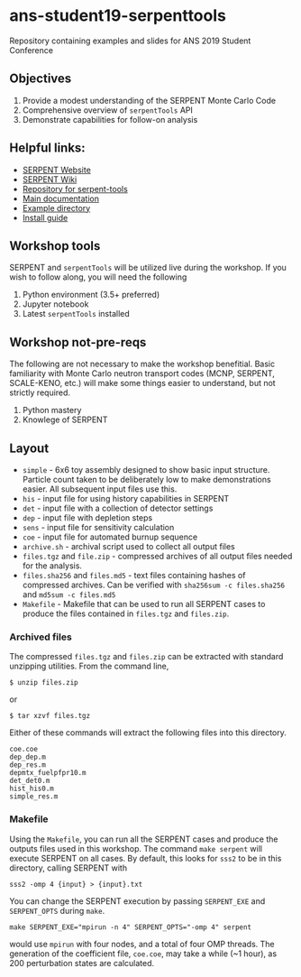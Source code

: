 # ans-student19-serpenttools
Repository containing examples and slides for ANS 2019 Student Conference

## Objectives

1. Provide a modest understanding of the SERPENT Monte Carlo Code
2. Comprehensive overview of `serpentTools` API
3. Demonstrate capabilities for follow-on analysis

## Helpful links:

- [SERPENT Website](http://montecarlo.vtt.fi)
- [SERPENT Wiki](http://serpent.vtt.fi/mediawiki/index.php/Main_Page)
- [Repository for serpent-tools](https://github.com/CORE-GATECH-GROUP/serpent-tools)
- [Main documentation](https://serpent-tools.readthedocs.io/en/latest/)
- [Example directory](https://serpent-tools.readthedocs.io/en/latest/examples/index.html)
- [Install guide](https://serpent-tools.readthedocs.io/en/latest/install.html)

## Workshop tools

SERPENT and `serpentTools` will be utilized live during the workshop. 
If you wish to follow along, you will need the following

1. Python environment (3.5+ preferred)
1. Jupyter notebook
1. Latest `serpentTools` installed

## Workshop not-pre-reqs

The following are not necessary to make the workshop benefitial. 
Basic familiarity with Monte Carlo neutron transport codes (MCNP, SERPENT, SCALE-KENO, etc.)
will make some things easier to understand, but not strictly required.

1. Python mastery
1. Knowlege of SERPENT

## Layout

- `simple` - 6x6 toy assembly designed to show basic input structure.
  Particle count taken to be deliberately low to make demonstrations easier.
  All subsequent input files use this.
- `his` - input file for using history capabilities in SERPENT
- `det` - input file with a collection of detector settings
- `dep` - input file with depletion steps
- `sens` - input file for sensitivity calculation
- `coe` - input file for automated burnup sequence
- `archive.sh` - archival script used to collect all output files
- `files.tgz` and `file.zip` - compressed archives of all output files needed for
  the analysis.
- `files.sha256` and `files.md5` - text files containing hashes of compressed archives.
  Can be verified with `sha256sum -c files.sha256` and `md5sum -c files.md5`
- `Makefile` - Makefile that can be used to run all SERPENT cases to produce the files
  contained in `files.tgz` and `files.zip`.

### Archived files

The compressed `files.tgz` and `files.zip` can be extracted with standard unzipping utilities.
From the command line,
```
$ unzip files.zip
```
or
```
$ tar xzvf files.tgz
```

Either of these commands will extract the following files into this directory.

```
coe.coe
dep_dep.m
dep_res.m
depmtx_fuelpfpr10.m
det_det0.m
hist_his0.m
simple_res.m
```

### Makefile

Using the `Makefile`, you can run all the SERPENT cases and produce the outputs files used
in this workshop. The command `make serpent` will execute SERPENT on all cases. By default,
this looks for `sss2` to be in this directory, calling SERPENT with
```
sss2 -omp 4 {input} > {input}.txt
```

You can change the SERPENT execution by passing `SERPENT_EXE` and `SERPENT_OPTS`
during `make`.
```
make SERPENT_EXE="mpirun -n 4" SERPENT_OPTS="-omp 4" serpent
```
would use `mpirun` with four nodes, and a total of four OMP threads. 
The generation of the coefficient file, `coe.coe`, may take a while (~1 hour),
as 200 perturbation states are calculated.
